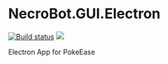 # NecroBot.GUI.Electron

[![Build status](https://ci.appveyor.com/api/projects/status/2mbhu4qfs3a8dyty/branch/master?svg=true)](https://ci.appveyor.com/project/jjskuld/necrobot-gui-electron/branch/master)
[![](https://david-dm.org/necrobot-private/NecroBot.GUI.Electron/dev-status.svg)](https://david-dm.org/necrobot-private/NecroBot.GUI.Electron?type=dev "devDependencies status")  

Electron App for PokeEase
